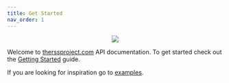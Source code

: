 ```yaml
---
title: Get Started
nav_order: 1
---
```


<div align="center">
  <img align="center" src="/assets/images/logo.png" />
</div>

Welcome to [therssproject.com](https://therssproject.com) API documentation. To get started check out the [Getting Started](/guide/) guide.

If you are looking for inspiration go to [examples](/examples/).
